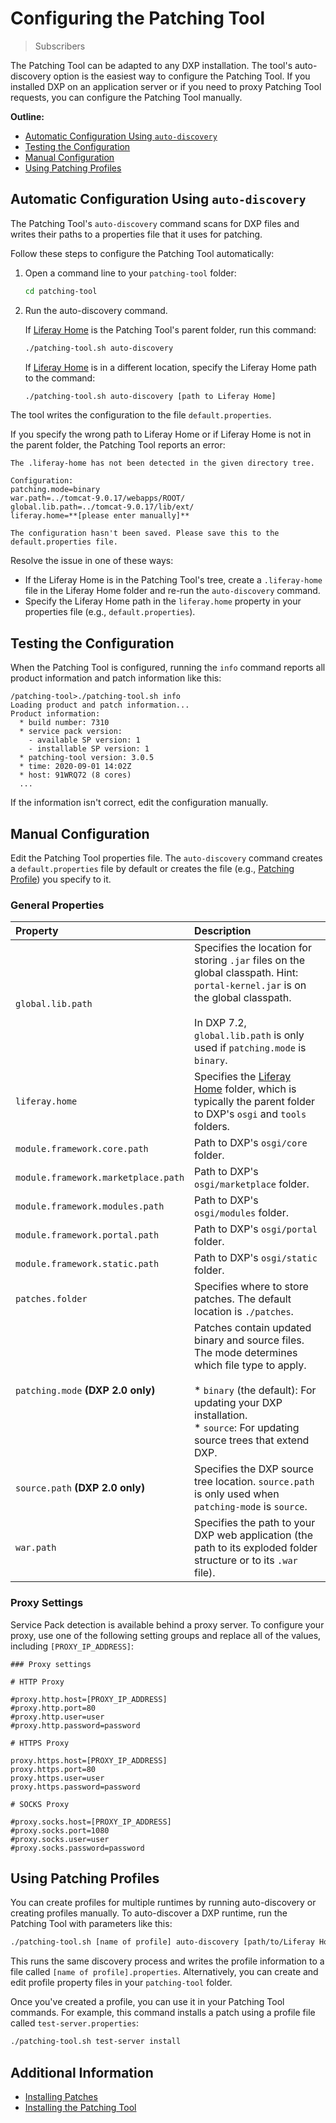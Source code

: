 # Configuring the Patching Tool

> Subscribers

The Patching Tool can be adapted to any DXP installation. The tool's auto-discovery option is the easiest way to configure the Patching Tool. If you installed DXP on an application server or if you need to proxy Patching Tool requests, you can configure the Patching Tool manually. 

**Outline:**

* [Automatic Configuration Using `auto-discovery`](#automatic-configuration-using-auto-discovery)
* [Testing the Configuration](#testing-the-configuration)
* [Manual Configuration](#manual-configuration)
* [Using Patching Profiles](#using-patching-profiles)

## Automatic Configuration Using `auto-discovery`

The Patching Tool's `auto-discovery` command scans for DXP files and writes their paths to a properties file that it uses for patching.

Follow these steps to configure the Patching Tool automatically:

1. Open a command line to your `patching-tool` folder:

    ```bash
    cd patching-tool
    ```

1. Run the auto-discovery command.

    If [Liferay Home](../../reference/liferay-home.md) is the Patching Tool's parent folder, run this command:

    ```bash
    ./patching-tool.sh auto-discovery
    ```

    If [Liferay Home](../../reference/liferay-home.md) is in a different location, specify the Liferay Home path to the command:

    ```bash
    ./patching-tool.sh auto-discovery [path to Liferay Home]
    ```

The tool writes the configuration to the file `default.properties`.

If you specify the wrong path to Liferay Home or if Liferay Home is not in the parent folder, the Patching Tool reports an error:

```
The .liferay-home has not been detected in the given directory tree.

Configuration:
patching.mode=binary
war.path=../tomcat-9.0.17/webapps/ROOT/
global.lib.path=../tomcat-9.0.17/lib/ext/
liferay.home=**[please enter manually]**

The configuration hasn't been saved. Please save this to the default.properties file.
```

Resolve the issue in one of these ways:

* If the Liferay Home is in the Patching Tool's tree, create a `.liferay-home` file in the Liferay Home folder and re-run the `auto-discovery` command.
* Specify the Liferay Home path in the `liferay.home` property in your properties file (e.g., `default.properties`).

## Testing the Configuration

When the Patching Tool is configured, running the `info` command reports all product information and patch information like this:

```
/patching-tool>./patching-tool.sh info
Loading product and patch information...
Product information:
  * build number: 7310
  * service pack version:
    - available SP version: 1
    - installable SP version: 1
  * patching-tool version: 3.0.5
  * time: 2020-09-01 14:02Z
  * host: 91WRQ72 (8 cores)
  ...
```

If the information isn't correct, edit the configuration manually.

## Manual Configuration

Edit the Patching Tool properties file. The `auto-discovery` command creates a `default.properties` file by default or creates the file (e.g., [Patching Profile](#using-patching-profiles)) you specify to it.

### General Properties

| Property | Description |
| :------- | :---------- |
| `global.lib.path` | Specifies the location for storing `.jar` files on the global classpath. Hint: `portal-kernel.jar` is on the global classpath.<br><br>In DXP 7.2, `global.lib.path` is only used if `patching.mode` is `binary`.  |
| `liferay.home` | Specifies the [Liferay Home](../../reference/liferay-home.md) folder, which is typically the parent folder to DXP's `osgi` and `tools` folders. |
| `module.framework.core.path` | Path to DXP's `osgi/core` folder. |
| `module.framework.marketplace.path` | Path to DXP's `osgi/marketplace` folder. |
| `module.framework.modules.path` | Path to DXP's `osgi/modules` folder. |
| `module.framework.portal.path` | Path to DXP's `osgi/portal` folder. |
| `module.framework.static.path` | Path to DXP's `osgi/static` folder. |
| `patches.folder` | Specifies where to store patches. The default location is `./patches`. |
| `patching.mode` **(DXP 2.0 only)** | Patches contain updated binary and source files. The mode determines which file type to apply.<br><br>* `binary` (the default): For updating your DXP installation.<br>* `source`: For updating source trees that extend DXP. |
| `source.path` **(DXP 2.0 only)** | Specifies the DXP source tree location. `source.path` is only used when `patching-mode` is `source`. |
| `war.path` | Specifies the path to your DXP web application (the path to its exploded folder structure or to its `.war` file). |

### Proxy Settings

Service Pack detection is available behind a proxy server. To configure your proxy, use one of the following setting groups and replace all of the values, including `[PROXY_IP_ADDRESS]`:

```properties
### Proxy settings

# HTTP Proxy

#proxy.http.host=[PROXY_IP_ADDRESS]
#proxy.http.port=80
#proxy.http.user=user
#proxy.http.password=password

# HTTPS Proxy

proxy.https.host=[PROXY_IP_ADDRESS]
proxy.https.port=80
proxy.https.user=user
proxy.https.password=password

# SOCKS Proxy

#proxy.socks.host=[PROXY_IP_ADDRESS]
#proxy.socks.port=1080
#proxy.socks.user=user
#proxy.socks.password=password
```

## Using Patching Profiles

You can create profiles for multiple runtimes by running auto-discovery or creating profiles manually. To auto-discover a DXP runtime, run the Patching Tool with parameters like this:

```bash
./patching-tool.sh [name of profile] auto-discovery [path/to/Liferay Home]
```

This runs the same discovery process and writes the profile information to a file called `[name of profile].properties`. Alternatively, you can create and edit profile property files in your `patching-tool` folder.

Once you've created a profile, you can use it in your Patching Tool commands. For example, this command installs a patch using a profile file called `test-server.properties`:

```bash
./patching-tool.sh test-server install
```

## Additional Information

* [Installing Patches](./installing-patches.md)
* [Installing the Patching Tool](./installing-the-patching-tool.md)
